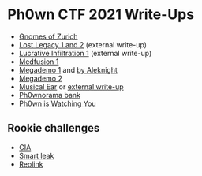# Ph0wn CTF 2021 Write-Ups

- [Gnomes of Zurich](./gnomes-zurich/README.md)
- [Lost Legacy 1 and 2](https://github.com/histausse/ph0wn_2021_lost_legacy) (external write-up)
- [Lucrative Infiltration 1](https://github.com/0xbaaf/ph0wn-2021/blob/main/lucrative_1/README.md) (external write-up)
- [Medfusion 1](./medfusion/README.md)
- [Megademo 1](./megademo/megademo1-gianluca.md) and [by Aleknight](https://github.com/Aleknight/CTF-write-ups/blob/master/ph0wn/megademo/write-up.md)
- [Megademo 2](https://github.com/Aleknight/CTF-write-ups/blob/master/ph0wn/megademo/write-up.md)
- [Musical Ear](./musical-ear/README.md) or [external write-up](https://0bin.net/paste/+7ZoscHn#NQ93NNce5OBYwBAwMVwofbaOcVJ5yEsAOb4dY9a-fV0)
- [Ph0wnorama bank](https://github.com/savinoda/Ph0wn2021-Writeups/blob/main/Ph0wnorama-bank/Ph0wnorama-bank.md)
- [Ph0wn is Watching You](https://github.com/savinoda/Ph0wn2021-Writeups/blob/main/Ph0wn-is-whatching-you/Ph0wn-is-watching-you.md)

## Rookie challenges

- [CIA](./rookie-cia/README.md)
- [Smart leak](./smart-leak/README.md)
- [Reolink](./rookie-reolink/gianluca-writeup.md)
